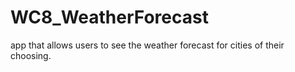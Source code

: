 # WC8_WeatherForecast
app that allows users to see the weather forecast for cities of their choosing.
